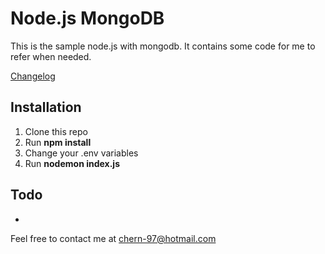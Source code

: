 # Node.js MongoDB

This is the sample node.js with mongodb. It contains some code for me to refer when needed.

[Changelog](CHANGELOG.md)

## Installation

1. Clone this repo
2. Run **npm install**
3. Change your .env variables
4. Run **nodemon index.js**

## Todo
- 

Feel free to contact me at chern-97@hotmail.com
